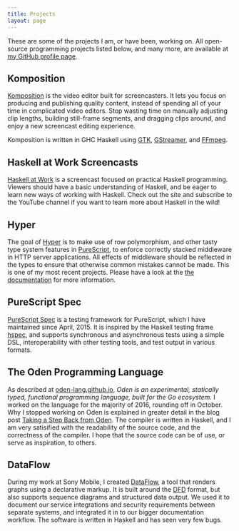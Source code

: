 ```yaml
---
title: Projects
layout: page
---
```


These are some of the projects I am, or have been, working on. All open-source
programming projects listed below, and many more, are available at [my GitHub
profile page](https://github.com/owickstrom).

## Komposition

[Komposition](https://owickstrom.github.io/komposition/) is the video editor
built for screencasters. It lets you focus on producing and publishing quality
content, instead of spending all of your time in complicated video editors.
Stop wasting time on manually adjusting clip lengths, building still-frame
segments, and dragging clips around, and enjoy a new screencast editing
experience.

Komposition is written in GHC Haskell using [GTK](https://www.gtk.org/),
[GStreamer](https://gstreamer.freedesktop.org/), and
[FFmpeg](https://ffmpeg.org/).

## Haskell at Work Screencasts

[Haskell at Work](https://haskell-at-work.com/) is a screencast focused on
practical Haskell programming. Viewers should have a basic understanding of
Haskell, and be eager to learn new ways of working with Haskell. Check out the
site and subscribe to the YouTube channel if you want to learn more about
Haskell in the wild!

## Hyper

The goal of [Hyper](http://hyper.wickstrom.tech) is to make use of row
polymorphism, and other tasty type system features in [PureScript], to enforce
correctly stacked middleware in HTTP server applications. All effects of
middleware should be reflected in the types to ensure that otherwise common
mistakes cannot be made. This is one of my most recent projects. Please have a
look at the [the documentation](http://hyper.wickstrom.tech) for more
information.

## PureScript Spec

[PureScript Spec](http://owickstrom.github.io/purescript-spec/) is a testing
framework for PureScript, which I have maintained since April, 2015. It is
inspired by the Haskell testing frame [hspec](http://hspec.github.io/), and
supports synchronous and asynchronous tests using a simple DSL,
interoperability with other testing tools, and test output in various
formats.

## The Oden Programming Language

As described at [oden-lang.github.io], *Oden is an experimental,
statically typed, functional programming language, built for the Go
ecosystem.* I worked on the language for the majority of 2016, rounding off
in October. Why I stopped working on Oden is explained in greater detail in
the blog post [Taking a Step Back from
Oden](/programming/2016/10/10/taking-a-step-back-from-oden.html).  The
compiler is written in Haskell, and I am very satisified with the
readability of the source code, and the correctness of the compiler. I hope
that the source code can be of use, or serve as inspiration, to others.

## DataFlow

During my work at Sony Mobile, I created [DataFlow], a tool that renders graphs
using a declarative markup. It is built around the [DFD] format, but also
supports sequence diagrams and structured data output. We used it to document
our service integrations and security requirements between separate systems,
and integrated it in to our bigger documentation workflow. The software is
written in Haskell and has seen very few bugs.

[PureScript]: http://www.purescript.org/
[oden-lang.github.io]: https://oden-lang.github.io
[DataFlow]: https://github.com/sonyxperiadev/dataflow
[DFD]: https://en.wikipedia.org/wiki/Data_flow_diagram
